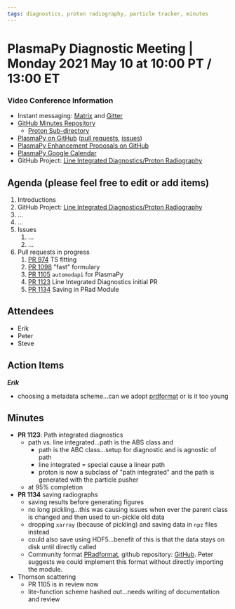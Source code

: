 ```yaml
---
tags: diagnostics, proton radiography, particle tracker, minutes
---
```


# PlasmaPy Diagnostic Meeting | Monday 2021 May 10 at 10:00 PT / 13:00 ET

### Video Conference Information
* Instant messaging: [Matrix](https://element.im/app/#/room/#plasmapy:openastronomy.org) and [Gitter](https://gitter.im/PlasmaPy/Lobby)
* [GitHub Minutes Repository](https://github.com/PlasmaPy/plasmapy-project/tree/master/minutes)
    * [Proton Sub-directory](https://github.com/PlasmaPy/plasmapy-project/tree/master/minutes/proton_radiography)
* [PlasmaPy on GitHub](https://github.com/PlasmaPy/plasmapy) ([pull requests](https://github.com/PlasmaPy/plasmapy/pulls), [issues](https://github.com/PlasmaPy/plasmapy/issues))
* [PlasmaPy Enhancement Proposals on GitHub](https://github.com/PlasmaPy/PlasmaPy-PLEPs)
* [PlasmaPy Google Calendar](https://calendar.google.com/calendar?cid=bzVsb3ZkcW0zaWxsam00ZTlrMDd2cmw5bWdAZ3JvdXAuY2FsZW5kYXIuZ29vZ2xlLmNvbQ)
* GitHub Project: [Line Integrated Diagnostics/Proton Radiography](https://github.com/PlasmaPy/PlasmaPy/projects/21)

## Agenda (please feel free to edit or add items)

1. Introductions
2. GitHub Project: [Line Integrated Diagnostics/Proton Radiography](https://github.com/PlasmaPy/PlasmaPy/projects/21)
3. ...
4. ...
5. Issues
    1. ...
    2. ...
6. Pull requests in progress 
    1. [PR 974](https://github.com/PlasmaPy/PlasmaPy/pull/974) TS fitting
    2. [PR 1098](https://github.com/PlasmaPy/PlasmaPy/pull/1105) "fast" formulary
    3. [PR 1105](https://github.com/PlasmaPy/PlasmaPy/pull/1105) `automodapi` for PlasmaPy
    4. [PR 1123](https://github.com/PlasmaPy/PlasmaPy/pull/1123) Line Integrated Diagnostics initial PR
    5. [PR 1134](https://github.com/PlasmaPy/PlasmaPy/pull/1134) Saving in PRad Module

## Attendees

* Erik
* Peter
* Steve

## Action Items

***Erik***
* choosing a metadata scheme...can we adopt [prdformat](https://github.com/phyzicist/pradformat/tree/main/Python) or is it too young

## Minutes

* **PR 1123**: Path integrated diagnostics
    * path vs. line integrated...path is the ABS class and 
        * path is the ABC class...setup for diagnostic and is agnostic of path
        * line integrated = special cause a linear path
        * proton is now a subclass of "path integrated" and the path is generated with the particle pusher
    * at 95% completion
* **PR 1134** saving radiographs
    * saving results before generating figures
    * no long pickling...this was causing issues when ever the parent class is changed and then used to un-pickle old data
    * dropping `xarray` (because of pickling) and saving data in `npz` files instead
    * could also save using HDF5...benefit of this is that the data stays on disk until directly called
    * Community format [PRadformat](https://scott.cikeys.com/prad/overview/), github repository: [GitHub](https://github.com/phyzicist/pradformat/tree/main/Python). Peter suggests we could implement this format without directly importing the module.
* Thomson scattering
    * PR 1105 is in review now
    * lite-function scheme hashed out...needs writing of documentation and review
